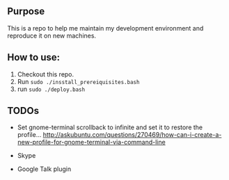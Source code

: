 ## Purpose

This is a repo to help me maintain my development environment and reproduce it on new machines.

## How to use:

 1. Checkout this repo.
 1. Run `sudo ./insstall_prereiquisites.bash`
 1. run `sudo ./deploy.bash`



## TODOs

 * Set gnome-terminal scrollback to infinite and set it to restore the profile... http://askubuntu.com/questions/270469/how-can-i-create-a-new-profile-for-gnome-terminal-via-command-line

 * Skype
 * Google Talk plugin
